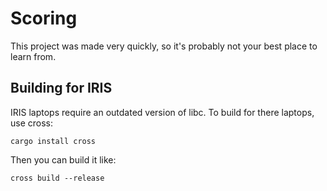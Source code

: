 # Scoring

This project was made very quickly, so it's probably not your best place to learn from.

## Building for IRIS

IRIS laptops require an outdated version of libc.
To build for there laptops, use cross:

```
cargo install cross
```

Then you can build it like:

```
cross build --release
```
